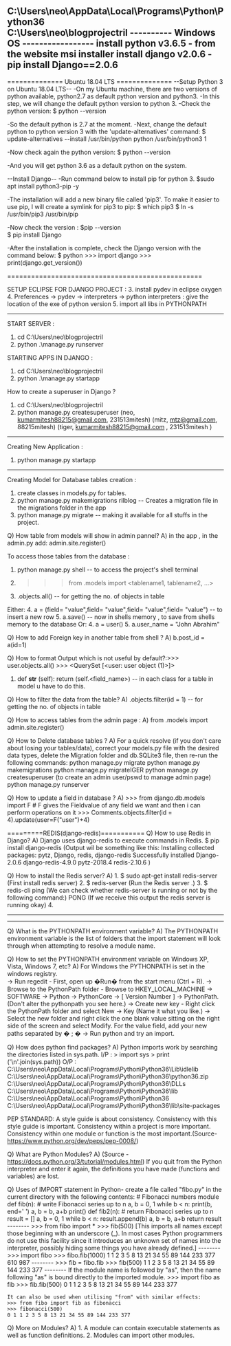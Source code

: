 C:\Users\neo\AppData\Local\Programs\Python\Python36\
C:\Users\neo\blogprojectril
---------- Windows OS -----------------
install python v3.6.5 - from the website msi installer
install django v2.0.6 - pip install Django==2.0.6
------------------------------------------------

============== Ubuntu 18.04 LTS ==============
--Setup Python 3 on Ubuntu 18.04 LTS--
-On my Ubuntu machine, there are two versions of python available, python2.7 as default python version and python3.
-In this step, we will change the default python version to python 3.
-Check the python version:
	$ python --version

-So the default python is 2.7 at the moment.
-Next, change the default python to python version 3 with the 'update-alternatives' command:
	$ update-alternatives --install /usr/bin/python python /usr/bin/python3 1

-Now check again the python version:
	$ python --version

-And you will get python 3.6 as a default python on the system.


--Install Django--
-Run command below to install pip for python 3.
	$sudo apt install python3-pip -y

-The installation will add a new binary file called 'pip3'. To make it easier to use pip, I will create a symlink for pip3 to pip:
	$ which pip3
	$ ln -s /usr/bin/pip3 /usr/bin/pip

-Now check the version :
	$pip --version	
	$ pip install Django

-After the installation is complete, check the Django version with the command below:
	$ python
	>>> import django
	>>> print(django.get_version())

=================================================

SETUP ECLIPSE FOR DJANGO PROJECT :
3. install pydev in eclipse oxygen
4. Preferences -> pydev -> interpreters -> python interpreters : give the location of the exe of python version 
5. import all libs in PYTHONPATH

------------------------------------------------

START SERVER :

1. cd C:\Users\neo\blogprojectril
2. python .\manage.py runserver

STARTING APPS IN DJANGO :
1. cd C:\Users\neo\blogprojectril
2. python .\manage.py startapp <appname>


How to create a superuser in Django ?
1. cd C:\Users\neo\blogprojectril
2. python manage.py createsuperuser (neo, kumarmitesh88215@gmail.com, 231513mitesh)
									(mitz, mtz@gmail.com, 88215mitesh)
									(tiger, kumarmitesh88215@gmail.com , 231513mitesh )

-----------------------------------------------------------------

Creating New Application :
1. python manage.py startapp <nameofapp>
	
-----------------------------------------------------

Creating Model for Database tables creation :
1. create classes in models.py for tables.
2.  python manage.py makemigrations rilblog -- Creates a migration file in the migrations folder in the app 
3.  python manage.py migrate <appname> -- making it available for all stuffs in the project.

Q) How table from models will show in admin pannel?
A) in the app , in the admin.py add: admin.site.register(<model classname>)

To access those tables from the database :

1. python manage.py shell  -- to access the project's shell terminal
2. >>> from <appname>.models import <tablename1, tablename2, ...>
3. <tablename>.objects.all() -- for getting the no. of objects in table

Either:
4. a = <tablename>(field= "value",field= "value",field= "value",field= "value") -- to insert a new row
5. a.save()  -- now in shells memory , to save from shells memory to the database
Or:
4. a = user()
5. a.user_name = "John Abrahim"

Q) How to add Foreign key in another table from shell ?
A) b.post_id = a(id=1)

Q) How to format Output which is not useful by default?:>>> user.objects.all()	>>> <QuerySet [<user: user object (1)>]>
1. def __str__ (self):
	return (self.<field_name>) -- in each class for a table in model u have to do this.

Q) How to filter the data from the table?
A) <tablename>.objects.filter(id = 1) -- for getting the no. of objects in table

Q) How to access tables from the admin page : 
A) from .models import <classname of table>
	admin.site.register(<classname>)

Q) How to Delete database tables ?
	A) For a quick resolve (if you don't care about losing your tables/data), correct your models.py file with the desired data types, delete the Migration folder and db.SQLite3 file, then re-run the following commands:
	python manage.py migrate
	python manage.py makemigrations <appname>
	python manage.py migrateIGER
	python manage.py createsuperuser (to create an admin user/pswd to manage admin page)
	python manage.py runserver


Q) How to update a field in database ?
A) >>> from django.db.models import F     # F gives the Fieldvalue of any field we want and then i can perform operations on it
	>>> Comments.objects.filter(id = 4).update(user=F("user")+4)
	

=========REDIS(django-redis)===========
Q) How to use Redis in Django?
A) Django uses django-redis to execute commands in Redis.
	$ pip install django-redis
		(Output wil be something like this: 
			Installing collected packages: pytz, Django, redis, django-redis
			Successfully installed Django-2.0.6 django-redis-4.9.0 pytz-2018.4 redis-2.10.6
		)
	
Q) How to install the Redis server?
A) 1. $ sudo apt-get install redis-server  (First install redis server)
	2. $ redis-server (Run the Redis server .)
	3. $ redis-cli ping	(We can check whether redis-server is running or not by the following command:)
		PONG	(If we receive this output the redis server is running okay)
	4. 	


	


	





------------------------------------------------------------------------------------------------------------------------------
------------------------------------------------------------------------------------------------------------------------------

Q) What is the PYTHONPATH environment variable?
A) The PYTHONPATH environment variable is the list of folders that the import statement will look through when attempting to resolve a module name.	

Q) How to set the PYTHONPATH environment variable on Windows XP, Vista, Windows 7, etc?
A) For Windows the PYTHONPATH is set in the windows registry.	
	-> Run regedit - First, open up �Run� from the start menu (Ctrl + R).
	-> Browse to the PythonPath folder - Browse to HKEY_LOCAL_MACHINE -> SOFTWARE -> Python -> PythonCore -> [ Version Number ] -> PythonPath.(Don't alter the pythonpath you see here.)
	-> Create new key - Right click the PythonPath folder and select New -> Key (Name it what you like.)
	-> Select the new folder and right click the one blank value sitting on the right side of the screen and select Modify.
For the value field, add your new paths separated by � ; �
	-> Run python and try an import.

Q) How does python find packages?
A) Python imports work by searching the directories listed in sys.path.
	I/P : 	> import sys
			> print ('\n'.join(sys.path))
	O/P	: 
			C:\Users\neo\AppData\Local\Programs\Python\Python36\Lib\idlelib
			C:\Users\neo\AppData\Local\Programs\Python\Python36\python36.zip
			C:\Users\neo\AppData\Local\Programs\Python\Python36\DLLs
			C:\Users\neo\AppData\Local\Programs\Python\Python36\lib
			C:\Users\neo\AppData\Local\Programs\Python\Python36
			C:\Users\neo\AppData\Local\Programs\Python\Python36\lib\site-packages	
			

PEP STANDARD: A style guide is about consistency. Consistency with this style guide is important. Consistency within a project is more important. Consistency within one module or function is the most important.(Source-https://www.python.org/dev/peps/pep-0008/)


Q) What are Python Modules?
A) (Source - https://docs.python.org/3/tutorial/modules.html) If you quit from the Python interpreter and enter it again, the definitions you have made (functions and variables) are lost.

Q) Uses of IMPORT statement in Python- create a file called "fibo.py" in the current directory with the following contents:
	# Fibonacci numbers module
	def fib(n):    # write Fibonacci series up to n
	    a, b = 0, 1
	    while b < n:
	        print(b, end=' ')
	        a, b = b, a+b
	    print()
	def fib2(n):   # return Fibonacci series up to n
	    result = []
	    a, b = 0, 1
	    while b < n:
	        result.append(b)
	        a, b = b, a+b
	    return result
	--------
	>>> from fibo import *
	>>> fib(500)
	[This imports all names except those beginning with an underscore (_). In most cases Python programmers do not use this facility since it introduces an unknown set of names into the 
	interpreter, possibly hiding some things you have already defined.]
	--------
	>>> import fibo
	>>> fibo.fib(1000)
	1 1 2 3 5 8 13 21 34 55 89 144 233 377 610 987
	--------
	>>> fib = fibo.fib
	>>> fib(500)
	1 1 2 3 5 8 13 21 34 55 89 144 233 377
	--------
	If the module name is followed by "as", then the name following "as" is bound directly to the imported module.
	>>> import fibo as fib
	>>> fib.fib(500)
	0 1 1 2 3 5 8 13 21 34 55 89 144 233 377
		
	It can also be used when utilising "from" with similar effects:
	>>> from fibo import fib as fibonacci
	>>> fibonacci(500)
	0 1 1 2 3 5 8 13 21 34 55 89 144 233 377

	
Q) More on Modules?
A)  1. A module can contain executable statements as well as function definitions.
	2. Modules can import other modules.	
	
	
	
	
        
        
        
        
	
	
	
	